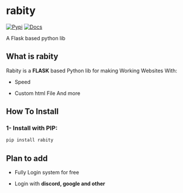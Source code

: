 # rabity
<!---

[![License: MIT](https://img.shields.io/badge/License-MIT-lightgrey.svg?style=flat-square)](https://opensource.org/licenses/MIT)



[![pipeline status](https://gitlab.com/ahnaf-zamil/zenora/badges/master/pipeline.svg)](https://gitlab.com/ahnaf-zamil/zenora/-/commits/master)<br/>
-->



[![Pypi](https://img.shields.io/pypi/v/rabity.svg?style=flat-square)](https://pypi.org/project/rabity/)
[![Docs](https://img.shields.io/badge/Docs-Click-blue?style=flat-square&logo=rabity.svg
)](https://rabity.gitbook.io/)

A Flask based python lib

## What is rabity
Rabity is a **FLASK** based Python lib for making Working Websites With:

- Speed

- Custom html File
And more
## How To Install
### 1- Install with PIP:
```bash
pip install rabity
```
## Plan to add
- Fully Login system for free

- Login with **discord, google and other**
